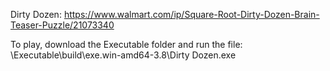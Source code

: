 Dirty Dozen: https://www.walmart.com/ip/Square-Root-Dirty-Dozen-Brain-Teaser-Puzzle/21073340

To play, download the Executable folder and run the file: \Executable\build\exe.win-amd64-3.8\Dirty Dozen.exe
